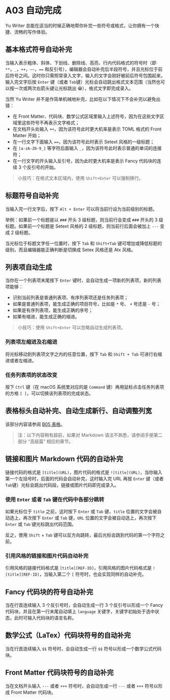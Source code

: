 # A03 自动完成

Yu Writer 总能在适当的时候正确地帮你补完一些符号或格式，让你拥有一个快捷、流畅的写作体验。

## 基本格式符号自动补完

当输入表示粗体、斜体、下划线、删除线、高亮、行内代码格式的符号时（即 `**`，`_`，`++`，`~~`，`==` 和反引号），编辑器会自动补完后半段符号，并且光标位于前后符号之间。这时你只需照常录入文字，输入的文字会刚好被前后符号包围起来，输入完文字后按 `Enter` 键（或者 `Tab`键）光标会自动跳出格式文本范围（当然也可以按一次或两次右箭头键让光标跳出 😁），格式文字即完成录入。

当然 Yu Writer 并不是作简单机械地补完，比如在以下情况下不会补完以避免出错：

* 在 Front Matter、代码块、数学公式区域里输入上述符号，因为在这些文字区域里这些符号不再表示文字格式；
* 在文档开头处输入 `++`，因为该符号此时更大机率是表示 TOML 格式的 Front Matter 开始；
* 在一行文字下面输入 `==`，因为该符号此时表示 Setext 风格的一级标题；
* 在 `[a-zA-Z0-9_]` 等字符后面输入 `_`，因为该符号此时表示普通的单词的连接符；
* 在一行文字的开头输入反引号，因为此时更大机率是表示 Fancy 代码块的连续 3 个反引号的开始。

> 小技巧：在格式文本区域内，使用 `Shift+Enter` 可以强制换行。

## 标题符号自动补完

当输入完一行文字后，按下 `Alt + Enter` 可以将当前行设为当前级别的标题。

举例：如果前一个标题是以 `###` 开头 3 级标题，则当前行会变成 `###` 开头的 3 级标题。如果前一个标题是 Setext 风格的 2 级标题，则当前行后面会被加上 `---` 变成 2 级标题。

当光标位于标题文字任一位置时，按下 `Tab` 和 `Shift+Tab` 键可增加或降低标题的级别，而且编辑器能正确判断是切换成 Setex 风格还是 Atx 风格。

## 列表项自动生成

当你在一个列表项末尾按下 `Enter` 键时，会自动生成一项新的列表项，新的列表项能够：

* 识别当前列表是普通列表项、有序列表项还是任务列表项；
* 如果是普通列表项，能生成正确的项目符号，比如是 `*` 号、 `+` 号还是 `-` 号；
* 如果是有序列表项，能生成正确的序号；
* 如果有缩进，能生成正确的缩进。

> 小技巧：使用 `Shift+Enter` 可以忽略自动生成列表项。

### 列表项左缩进及右缩进

将光标移动到列表项文字之内的任意位置，按下 `Tab` 和 `Shift + Tab` 可进行右缩进或者左缩进。

### 任务列表项的状态改变

按下 `Ctrl` 键（在 macOS 系统里对应的是 `Command` 键）再用鼠标点击任务列表项的方格 `[ ]`，可以切换该列表项的完成状态。

## 表格标头自动补完、自动生成新行、自动调整列宽

该部分内容请参阅 [B05 表格](b05-表格)。

> 注：以下内容稍有超前，如果对 Markdown 语法不熟悉，请参阅手册第二部分 “高级篇” 相应的章节。

## 链接和图片 Markdown 代码的自动补完

链接代码的格式是 `[title](URL)`，图片代码的格式是 `![title](URL)`，当你输入第一个左括号时，后面的代码会自动补完，这时输入完 URL 再按 `Enter` 键（或者 `Tab`键）光标会跳出代码段，链接或图片代码即完成录入。

### 使用 `Enter` 或者 `Tab` 键在代码中各部分跳转

如果光标位于 `title` 之前，这时按下 `Enter` 或 `Tab` 键，`title` 位置的文字会被自动选上，再次按下 `Enter` 或 `Tab` 键，`URL` 位置的文字会被自动选上，再次按下 `Enter` 或 `Tab` 键光标跳出代码范围。

反之，使用 `Shift` + `Tab` 键可以反方向跳转，最后光标会跳到代码的第一个字符之前。

### 引用风格的链接和图片代码自动补完

引用风格的链接代码格式是 `[title][REF-ID]`，引用风格的图片代码格式是 `![title][REF-ID]`，当输入第二个 `[` 符号时，也会实现同样的自动补完。

## Fancy 代码块的符号自动补完

当在行首连续输入 3 个反引号时，会自动生成一行 3 个反引号以形成一个 Fancy 代码块，并且在第一行末尾自动填上 `language` 关键字，关键字初始处于选中状态，此时可输入代码块的语言名称。

## 数学公式（LaTex）代码块符号的自动补完

当在行首连续输入 `$$` 符号时，会自动生成一行 `$$` 符号以形成一个数学公式代码块。

## Front Matter 代码块符号的自动补完

当在文档开头输入 `---` 或者 `+++` 符号时，会自动生成一行 `---` 或者 `+++` 符号以形成 Front Matter 代码块。
